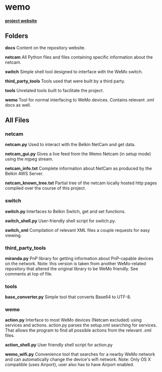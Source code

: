# wemo
#### [project website](https://christopher-hayes.github.io/wemo/)

## Folders

**docs**
Content on the repository website.

**netcam**
All Python files and files containing specific information about the netcam.

**switch**
Simple shell tool designed to interface with the WeMo switch.

**third_party_tools**
Tools used that were built by a third party.

**tools**
Unrelated tools built to facilitate the project.

**wemo**
Tool for normal interfacing to WeMo devices. Contains relevant .xml docs as well.

## All Files

### netcam

**netcam.py**
Used to interact with the Belkin NetCam and get data.

**netcam_gui.py**
Gives a live feed from the Wemo Netcam (in setup mode) using the mjpeg stream.

**netcam_info.txt**
Complete information about NetCam as produced by the Belkin AWS Server.

**netcam_known_tree.txt**
Partial tree of the netcam locally hosted http pages compiled over the course of this project.

### switch

**switch.py**
Interfaces to Belkin Switch, get and set functions.

**switch_shell.py**
User-friendly shell script for switch.py.

**switch_xml**
Compilation of relevant XML files a couple requests for easy viewing.

### third_party_tools

**miranda.py**
PnP library for getting information about PnP-capable devices on the network.
Note: this version is taken from another WeMo-related repository that altered the original library to be WeMo friendly. See comments at top of file.

### tools

**base_converter.py**
Simple tool that converts Base64 to UTF-8.

### wemo

**action.py**
Interface to most WeMo devices (Netcam excluded) using services and actions.
action.py parses the setup.xml searching for services.
That allows the program to find all possible actions from the relevant .xml files.

**action_shell.py**
User friendly shell script for action.py

**wemo_wifi.py**
Convenience tool that searches for a nearby WeMo network and can automatically change the device's wifi network.
Note: Only OS X compatible (uses Airport), user also has to have Airport enabled.
